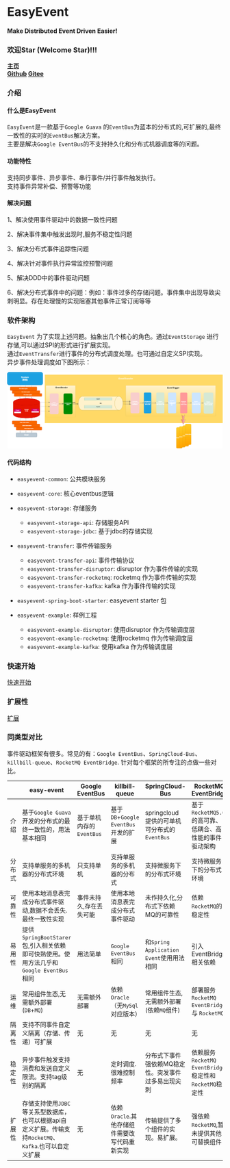# EasyEvent
**Make Distributed Event Driven Easier!**

### 欢迎Star (Welcome Star)!!!

**[主页](https://svnlab.github.io/)** \
**[Github](https://github.com/svnlab/easy-event) [Gitee](https://gitee.com/svnee/easy-event)**

### 介绍

#### 什么是EasyEvent

`EasyEvent`是一款基于`Google Guava` 的`EventBus`为蓝本的分布式的,可扩展的,最终一致性的实时的`EventBus`解决方案。\
主要是解决`Google EventBus`的不支持持久化和分布式机器调度等的问题。

#### 功能特性

支持同步事件、异步事件、串行事件/并行事件触发执行。\
支持事件异常补偿、预警等功能

#### 解决问题

1、解决使用事件驱动中的数据一致性问题

2、解决事件集中触发出现时,服务不稳定性问题

3、解决分布式事件追踪性问题

4、解决针对事件执行异常监控预警问题

5、解决DDD中的事件驱动问题

6、解决分布式事件中的问题：例如：事件过多的存储问题。事件集中出现导致尖刺明显。存在处理慢的实现阻塞其他事件正常订阅等等

### 软件架构

`EasyEvent` 为了实现上述问题。抽象出几个核心的角色。通过`EventStorage` 进行存储,可以通过SPI的形式进行扩展实现。\
通过`EventTransfer`进行事件的分布式调度处理。也可通过自定义SPI实现。\
异步事件处理调度如下图所示：

![EasyEvent异步事件处理流程示意图](./doc/image/EasyEvent.png)

#### 代码结构

- `easyevent-common`: 公共模块服务

- `easyevent-core`: 核心eventbus逻辑

- `easyevent-storage`: 存储服务
  - `easyevent-storage-api`: 存储服务API
  - `easyevent-storage-jdbc`: 基于jdbc的存储实现

- `easyevent-transfer`: 事件传输服务
  - `easyevent-transfer-api`: 事件传输协议
  - `easyevent-transfer-disruptor`: disruptor 作为事件传输的实现
  - `easyevent-transfer-rocketmq`: rocketmq 作为事件传输的实现
  - `easyevent-transfer-kafka`: kafka 作为事件传输的实现

- `easyevent-spring-boot-starter`: easyevent starter 包

- `easyevent-example`: 样例工程
  - `easyevent-example-disruptor`: 使用disruptor 作为传输调度层
  - `easyevent-example-rocketmq`: 使用rocketmq 作为传输调度层
  - `easyevent-example-kafka`: 使用kafka 作为传输调度层

### 快速开始

[快速开始](doc/QuickStart.md)

### 扩展性

[扩展](doc/Extend.md)


### 同类型对比
事件驱动框架有很多。常见的有：`Google EventBus`、`SpringCloud-Bus`、`killbill-queue`、`RocketMQ EventBridge`. 针对每个框架的所专注的点做一些对比。

|     |  easy-event | Google EventBus | killbill-queue | SpringCloud-Bus | RocketMQ EventBridge |
|  ----  | ----  | --- | ---  | --- |  --- |
| 介绍 | 基于`Google Guava`开发的分布式的最终一致性的，用法基本相同 | 基于单机内存的 `EventBus` | 基于`DB`+`Google EventBus`开发的扩展 | springcloud 提供的可单机可分布式的`EventBus` | 基于`RocketMQ5.0`的高可靠、低耦合、高性能的事件驱动架构  |
| 分布式 | 支持单服务的多机器的分布式环境 | 只支持单机 | 支持单服务的多机器的分布式 | 支持微服务下的分布式环境 | 支持微服务下的分布式环境 | 
| 可靠性  | 使用本地消息表完成分布式事件驱动,数据不会丢失.最终一致性实现 | 事件未持久,存在丢失可能 | 使用本地消息表完成分布式事件驱动 | 未作持久化,分布式下依赖 MQ的可靠性 | 依赖`RocketMQ`的稳定性 |
| 易用性 | 提供`SpringBootStarer`包,引入相关依赖即可快熟使用。使用方法几乎和`Google EventBus` 相同 | 用法简单 | `Google EventBus` 相同 | 和`Spring Application Event`使用用法相同 | 引入EventBridge相关依赖 |
| 运维  | 常用组件生态,无需额外部署(`DB`+`MQ`) |  无需额外部署  | 依赖`Oracle`（无`MySql`对应版本） | 常用组件生态,无需额外部署(依赖`MQ`组件) | 部署服务`RocketMQ EventBridge` 与 `RocketMQ` |
| 隔离性 | 支持不同事件自定义隔离（存储、传递）可扩展 | 无 | 无 | 无 | 无 |
| 稳定性 | 异步事件触发支持消费和发送自定义限流。支持tag级别的隔离 | 无 | 定时调度.很难控制频率 | 分布式下事件强依赖MQ稳定性。突发事件过多易出现尖刺 | 依赖服务 `RocketMQ EventBridge` 稳定性和`RocketMQ`稳定性 |
| 扩展性 | 存储支持使用`JDBC`等关系型数据库，也可以根据api自定义扩展。传输支持`RocketMQ`、`Kafka`.也可以自定义扩展 | 无 | 依赖`Oracle`.其他存储组件需要改写代码重新实现 | 传输提供了多个组件的实现。易扩展。 | 强依赖`RocketMQ`,暂未提供其他可替换组件 |


